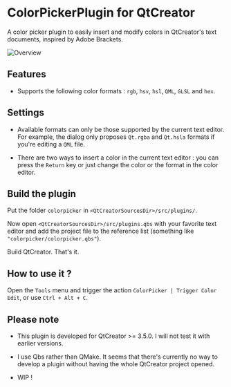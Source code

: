 ColorPickerPlugin for QtCreator
===============================

A color picker plugin to easily insert and modify colors in QtCreator's text documents, inspired by Adobe Brackets.

![Overview](readme_resources/overview.png)

Features
-----------------

- Supports the following color formats : `rgb`, `hsv`, `hsl`, `QML`, `GLSL` and `hex`.

Settings
-----------------

- Available formats can only be those supported by the current text editor. For example, the dialog only proposes `Qt.rgba` and `Qt.hsla` formats if you're editing a `QML` file.

- There are two ways to insert a color in the current text editor : you can press the `Return` key or just change the color or the format in the color editor.

Build the plugin
-----------------

Put the folder `colorpicker` in `<QtCreatorSourcesDir>/src/plugins/`.

Now open `<QtCreatorSourcesDir>/src/plugins.qbs` with your favorite text editor and add the project file to the reference list (something like `"colorpicker/colorpicker.qbs"`).

Build QtCreator. That's it.

How to use it ?
----------------

Open the `Tools` menu and trigger the action `ColorPicker | Trigger Color Edit`, or use `Ctrl + Alt + C`.

Please note
-----------------

- This plugin is developed for QtCreator >= 3.5.0. I will not test it with earlier versions.

- I use Qbs rather than QMake. It seems that there's currently no way to develop a plugin without having the whole QtCreator project opened.

- WIP !
